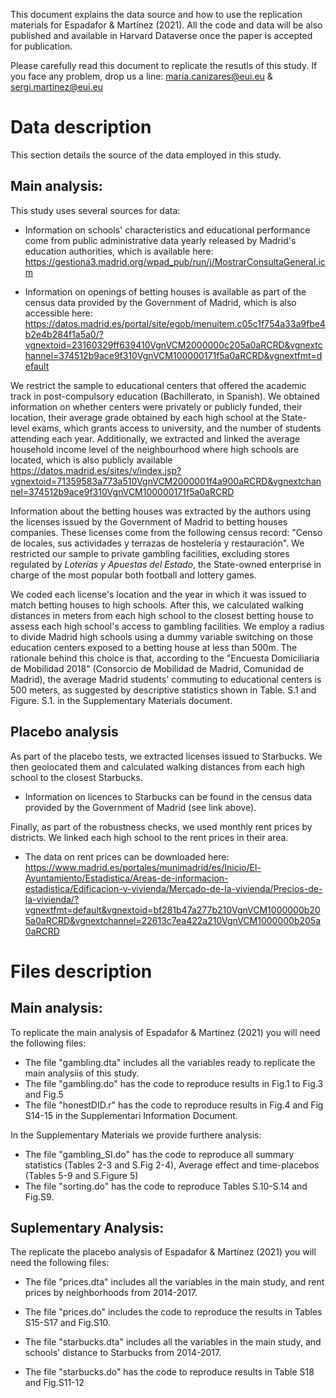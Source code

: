 This document explains the data source and how to use the replication materials for Espadafor & Martínez (2021).
All the code and data will be also published and available in Harvard Dataverse once the paper is accepted for publication.

Please carefully read this document to replicate the resutls of this study. If you face any problem, drop us a line: maria.canizares@eui.eu & sergi.martinez@eui.eu

# Data description

This section details the source of the data employed in this study.

## Main analysis:

This study uses several sources for data:

- Information on schools' characteristics and educational performance come from public administrative data yearly released by Madrid's education authorities, which is available here: https://gestiona3.madrid.org/wpad_pub/run/j/MostrarConsultaGeneral.icm

- Information on openings of betting houses is available as part of the census data provided by the Government of Madrid, which is also accessible here: https://datos.madrid.es/portal/site/egob/menuitem.c05c1f754a33a9fbe4b2e4b284f1a5a0/?vgnextoid=23160329ff639410VgnVCM2000000c205a0aRCRD&vgnextchannel=374512b9ace9f310VgnVCM100000171f5a0aRCRD&vgnextfmt=default


We restrict the sample to educational centers that offered the academic track in post-compulsory education (Bachillerato, in Spanish).  We obtained information on whether centers were privately or publicly funded, their location, their average grade obtained by each high school at the State-level exams, which grants access to university, and the number of students attending each year. 
Additionally, we extracted and linked the average household income level of the neighbourhood where high schools are located, which is also publicly available https://datos.madrid.es/sites/v/index.jsp?vgnextoid=71359583a773a510VgnVCM2000001f4a900aRCRD&vgnextchannel=374512b9ace9f310VgnVCM100000171f5a0aRCRD 

Information about the betting houses was extracted by the authors using the licenses issued by the Government of Madrid to betting houses companies. These licenses come from the following census record: "Censo de locales, sus actividades y terrazas de hostelería y restauración". We restricted our sample to private gambling facilities, excluding stores regulated by _Loterías y Apuestas del Estado_, the State-owned enterprise in charge of the most popular both football and lottery games. 

We coded each license's location and the year in which it was issued to match betting houses to high schools. After this, we calculated walking distances in meters from each high school to the closest betting house to assess each high school's access to gambling facilities. We employ a radius to divide Madrid high schools using a dummy variable switching on those education centers exposed to a betting house at less than 500m. The rationale behind this choice is that, according to the "Encuesta Domiciliaria de Mobilidad 2018" (Consorcio de Mobilidad de Madrid, Comunidad de Madrid), the average Madrid students' commuting to educational centers is 500 meters, as suggested by descriptive statistics shown in Table. S.1 and Figure. S.1. in the Supplementary Materials document.

## Placebo analysis

As part of the placebo tests, we extracted licenses issued to Starbucks. We then geolocated them and calculated walking distances from each high school to the closest Starbucks.

- Information on licences to Starbucks can be found in the census data provided by the Government of Madrid (see link above).

Finally, as part of the robustness checks, we used monthly rent prices by districts. We linked each high
school to the rent prices in their area. 

- The data on rent prices can be downloaded here: https://www.madrid.es/portales/munimadrid/es/Inicio/El-Ayuntamiento/Estadistica/Areas-de-informacion-estadistica/Edificacion-y-vivienda/Mercado-de-la-vivienda/Precios-de-la-vivienda/?vgnextfmt=default&vgnextoid=bf281b47a277b210VgnVCM1000000b205a0aRCRD&vgnextchannel=22613c7ea422a210VgnVCM1000000b205a0aRCRD


# Files description


## Main analysis:

To replicate the main analysis of Espadafor & Martínez (2021) you will need the following files:

- The file "gambling.dta" includes all the variables ready to replicate the main analysiis of this study. 
- The file "gambling.do" has the code to reproduce results in Fig.1 to Fig.3 and Fig.5
- The file "honestDID.r" has the code to reproduce results in Fig.4 and Fig S14-15 in the Supplementari Information Document.

In the Supplementary Materials we provide furthere analysis:

- The file "gambling_SI.do" has the code to reproduce all summary statistics (Tables 2-3 and S.Fig 2-4), Average effect and time-placebos (Tables 5-9 and S.Figure 5)
- The file "sorting.do" has the code to reproduce Tables S.10-S.14 and Fig.S9.


## Suplementary Analysis:

The replicate the placebo analysis of Espadafor & Martínez (2021) you will need the following files:

- The file "prices.dta" includes all the variables in the main study, and rent prices by neighborhoods from 2014-2017.
- The file "prices.do" includes the code to reproduce the results in Tables S15-S17 and Fig.S10.


- The file "starbucks.dta" includes all the variables in the main study, and schools' distance to Starbucks from 2014-2017.
- The file "starbucks.do" has the code to reproduce results in Table S18 and Fig.S11-12





